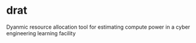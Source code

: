 # drat
Dyanmic resource allocation tool for estimating compute power in a cyber engineering learning facility
